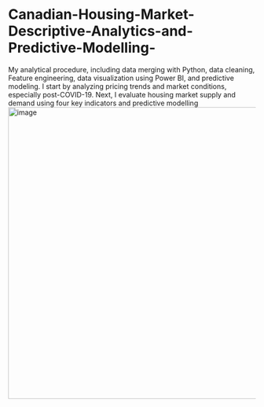 # Canadian-Housing-Market-Descriptive-Analytics-and-Predictive-Modelling-
My analytical procedure, including data merging with Python, data cleaning, Feature engineering, data visualization using Power BI, and predictive modeling. I start by analyzing pricing trends and market conditions, especially post-COVID-19. Next, I evaluate housing market supply and demand using four key indicators and predictive modelling
<img width="594" alt="image" src="https://github.com/MustafaRcodes/Canadian-Housing-Market-Descriptive-Analytics-and-Predictive-Modelling-/assets/150495517/5aa0a859-ffbf-4d67-9c34-edcd1ab548cc">
